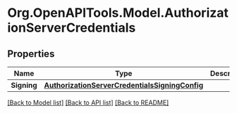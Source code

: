 # Org.OpenAPITools.Model.AuthorizationServerCredentials

## Properties

Name | Type | Description | Notes
------------ | ------------- | ------------- | -------------
**Signing** | [**AuthorizationServerCredentialsSigningConfig**](AuthorizationServerCredentialsSigningConfig.md) |  | [optional] 

[[Back to Model list]](../README.md#documentation-for-models) [[Back to API list]](../README.md#documentation-for-api-endpoints) [[Back to README]](../README.md)

